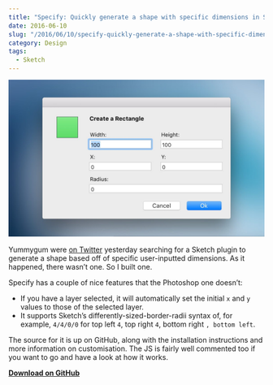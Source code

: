 ```yaml
---
title: "Specify: Quickly generate a shape with specific dimensions in Sketch"
date: 2016-06-10
slug: "/2016/06/10/specify-quickly-generate-a-shape-with-specific-dimensions-in-sketch"
category: Design
tags:
  - Sketch
---
```


![The rectangle creation view in Specify](/static/posts/specify-quickly-generate-a-shape-with-specific-dimensions-in-sketch/banner.jpg)

Yummygum were [on Twitter](https://twitter.com/yummygum/status/740846589468680192) yesterday searching for a Sketch plugin to generate a shape based off of specific user-inputted dimensions. As it happened, there wasn’t one. So I built one.

Specify has a couple of nice features that the Photoshop one doesn’t:

- If you have a layer selected, it will automatically set the initial `x` and `y` values to those of the selected layer.
- It supports Sketch’s differently-sized-border-radii syntax of, for example, `4/4/0/0` for top left `4`, top right `4`, bottom right `, bottom left`.

The source for it is up on GitHub, along with the installation instructions and more information on customisation. The JS is fairly well commented too if you want to go and have a look at how it works.

[**Download on GitHub**](https://github.com/ElliotEKJ/specify)

